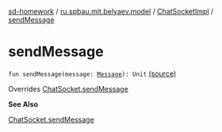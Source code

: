 [sd-homework](../../index.md) / [ru.spbau.mit.belyaev.model](../index.md) / [ChatSocketImpl](index.md) / [sendMessage](.)

# sendMessage

`fun sendMessage(message: `[`Message`](../../ru.spbau.mit.belyaev.message/-proto/-message/index.md)`): Unit` [(source)](https://github.com/StasBel/sd-homework/blob/InstantMessenger/src/main/kotlin/ru/spbau/mit/belyaev/model/ChatSocketImpl.kt#L49)

Overrides [ChatSocket.sendMessage](../-chat-socket/send-message.md)

**See Also**

[ChatSocket.sendMessage](../-chat-socket/send-message.md)

